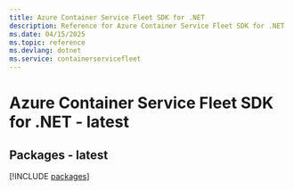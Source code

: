 ```yaml
---
title: Azure Container Service Fleet SDK for .NET
description: Reference for Azure Container Service Fleet SDK for .NET
ms.date: 04/15/2025
ms.topic: reference
ms.devlang: dotnet
ms.service: containerservicefleet
---
```

# Azure Container Service Fleet SDK for .NET - latest
## Packages - latest
[!INCLUDE [packages](container-service-fleet-index.md)]
